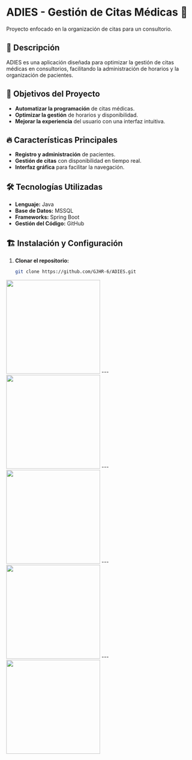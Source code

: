 
# ADIES - Gestión de Citas Médicas 🏥
Proyecto enfocado en la organización de citas para un consultorio.

## 📌 Descripción
ADIES es una aplicación diseñada para optimizar la gestión de citas médicas en consultorios, facilitando la administración de horarios y la organización de pacientes.

## 🎯 Objetivos del Proyecto
- **Automatizar la programación** de citas médicas.
- **Optimizar la gestión** de horarios y disponibilidad.
- **Mejorar la experiencia** del usuario con una interfaz intuitiva.

## 🔥 Características Principales
- **Registro y administración** de pacientes.
- **Gestión de citas** con disponibilidad en tiempo real.
- **Interfaz gráfica** para facilitar la navegación.

## 🛠️ Tecnologías Utilizadas
- **Lenguaje:** Java
- **Base de Datos:** MSSQL
- **Frameworks:** Spring Boot
- **Gestión del Código:** GitHub

## 🏗️ Instalación y Configuración
1. **Clonar el repositorio:**
   ```bash
   git clone https://github.com/GJHR-6/ADIES.git
<p>
  <img src="p1.png" width="250">
   --- 
  <img src="p2.png" width="250">
   ---
  <img src="p3.png" width="250">
--- 
  <img src="p4.png" width="250">
   ---
  <img src="p5.png" width="250">
</p>
